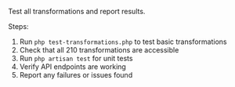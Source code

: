 Test all transformations and report results.

Steps:
1. Run `php test-transformations.php` to test basic transformations
2. Check that all 210 transformations are accessible
3. Run `php artisan test` for unit tests
4. Verify API endpoints are working
5. Report any failures or issues found